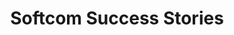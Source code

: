 ---
layout: success-stories-all
permalink: /success-stories/
title: Softcom Success Stories
headline: Meaningful Innovation.
copy: A selection of success stories detailing Softcom’s impact on businesses and communities in Africa.
featured_image: https://res.cloudinary.com/softcomux/image/upload/f_auto,q_auto/v1533824274/sfc/headers/success-stories-header.jpg
image_description: Nigerian child holding a mobile device. 
---